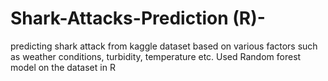 # Shark-Attacks-Prediction (R)-
predicting shark attack from kaggle dataset based on various factors such as weather conditions, turbidity, temperature etc. 
Used Random forest model on the dataset in R
